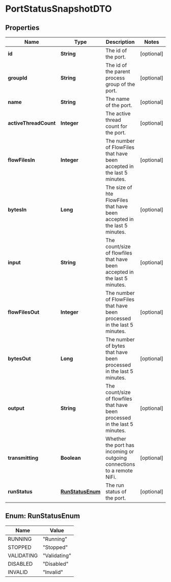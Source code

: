 # PortStatusSnapshotDTO

## Properties
Name | Type | Description | Notes
------------ | ------------- | ------------- | -------------
**id** | **String** | The id of the port. |  [optional]
**groupId** | **String** | The id of the parent process group of the port. |  [optional]
**name** | **String** | The name of the port. |  [optional]
**activeThreadCount** | **Integer** | The active thread count for the port. |  [optional]
**flowFilesIn** | **Integer** | The number of FlowFiles that have been accepted in the last 5 minutes. |  [optional]
**bytesIn** | **Long** | The size of hte FlowFiles that have been accepted in the last 5 minutes. |  [optional]
**input** | **String** | The count/size of flowfiles that have been accepted in the last 5 minutes. |  [optional]
**flowFilesOut** | **Integer** | The number of FlowFiles that have been processed in the last 5 minutes. |  [optional]
**bytesOut** | **Long** | The number of bytes that have been processed in the last 5 minutes. |  [optional]
**output** | **String** | The count/size of flowfiles that have been processed in the last 5 minutes. |  [optional]
**transmitting** | **Boolean** | Whether the port has incoming or outgoing connections to a remote NiFi. |  [optional]
**runStatus** | [**RunStatusEnum**](#RunStatusEnum) | The run status of the port. |  [optional]

<a name="RunStatusEnum"></a>
## Enum: RunStatusEnum
Name | Value
---- | -----
RUNNING | &quot;Running&quot;
STOPPED | &quot;Stopped&quot;
VALIDATING | &quot;Validating&quot;
DISABLED | &quot;Disabled&quot;
INVALID | &quot;Invalid&quot;
